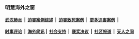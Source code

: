 
### 明慧海外之窗

####  [武汉肺炎](indexes/365.md?t=02181200) &nbsp;|&nbsp;  [迫害案例综述](indexes/328.md?t=02181200) &nbsp;|&nbsp; [迫害致死案例](indexes/277.md?t=02181200)  &nbsp;|&nbsp; [更多迫害案例](indexes/81.md?t=02181200)  &nbsp;|&nbsp; 
####  [时事评论](indexes/19.md?t=02181200) &nbsp;|&nbsp; [海外简讯](indexes/245.md?t=02181200)&nbsp;|&nbsp;  [社会支持](indexes/140.md?t=02181200) &nbsp;|&nbsp; [褒奖决议](indexes/282.md?t=02181200) &nbsp;|&nbsp; [社区报道](indexes/91.md?t=02181200)  &nbsp;|&nbsp; [天人之间](indexes/78.md?t=02181200) 

